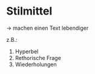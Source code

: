 # Stilmittel

-> machen einen Text lebendiger

z.B.:

1) Hyperbel
2) Rethorische Frage
3) Wiederholungen